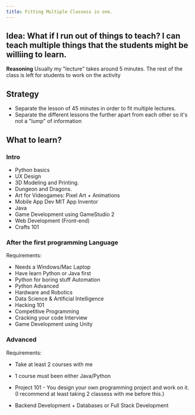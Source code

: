 ```yaml
---
title: Fitting Multiple Classess in one.
---
```


## Idea: What if I run out of things to teach? I can teach multiple things that the students might be williing to learn.

**Reasoning**
Usually my "lecture" takes around 5 minutes. The rest of the class is left for students to work on the activity


## Strategy

- Separate the lesson of 45 minutes in order to fit multiple lectures. 
- Separate the different lessons  the further apart from each other so it's not a "lump" of information



## What to learn?

### Intro

- Python basics
- UX Design 
- 3D Modeling and Printing.
- Dungeon and Dragons.
- Art for Videogames: Pixel Art + Animations
- Mobile App Dev MIT App Inventor
- Java
- Game Development using GameStudio 2
- Web Development (Front-end)
- Crafts 101

### After the first programming Language

Requirements:
- Needs a Windows/Mac Laptop
- Have learn Python or Java first
- Python for boring stuff Automation
- Python Advanced
- Hardware and Robotics
- Data Science & Artificial Intelligence 
- Hacking 101
- Competitive Programming
- Cracking your code Interview
- Game Development using Unity


### Advanced

Requirements: 
- Take at least 2 courses with me
- 1 course must been either Java/Python

- Project 101 - You design your own programming project and work on it. (I recommend at least taking 2 classess with me before this.)
- Backend Development + Databases or Full Stack Development













